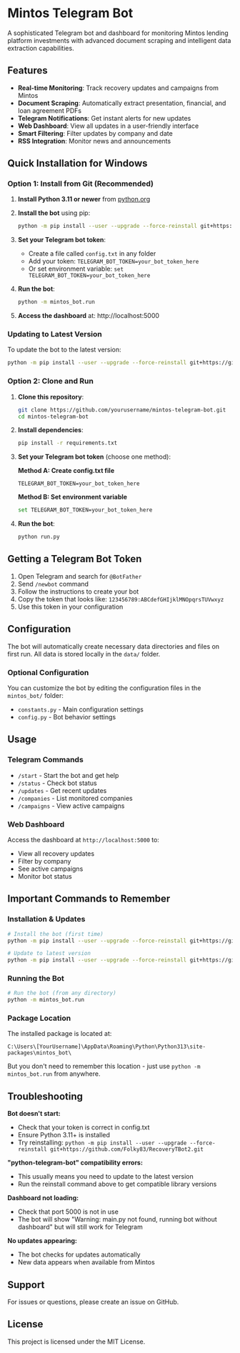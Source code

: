 # Mintos Telegram Bot

A sophisticated Telegram bot and dashboard for monitoring Mintos lending platform investments with advanced document scraping and intelligent data extraction capabilities.

## Features

- **Real-time Monitoring**: Track recovery updates and campaigns from Mintos
- **Document Scraping**: Automatically extract presentation, financial, and loan agreement PDFs
- **Telegram Notifications**: Get instant alerts for new updates
- **Web Dashboard**: View all updates in a user-friendly interface
- **Smart Filtering**: Filter updates by company and date
- **RSS Integration**: Monitor news and announcements

## Quick Installation for Windows

### Option 1: Install from Git (Recommended)

1. **Install Python 3.11 or newer** from [python.org](https://python.org)

2. **Install the bot** using pip:
   ```bash
   python -m pip install --user --upgrade --force-reinstall git+https://github.com/Folky83/RecoveryTBot2.git
   ```

3. **Set your Telegram bot token**:
   - Create a file called `config.txt` in any folder
   - Add your token: `TELEGRAM_BOT_TOKEN=your_bot_token_here`
   - Or set environment variable: `set TELEGRAM_BOT_TOKEN=your_bot_token_here`

4. **Run the bot**:
   ```bash
   python -m mintos_bot.run
   ```

5. **Access the dashboard** at: http://localhost:5000

### Updating to Latest Version

To update the bot to the latest version:
```bash
python -m pip install --user --upgrade --force-reinstall git+https://github.com/Folky83/RecoveryTBot2.git
```

### Option 2: Clone and Run

1. **Clone this repository**:
   ```bash
   git clone https://github.com/yourusername/mintos-telegram-bot.git
   cd mintos-telegram-bot
   ```

2. **Install dependencies**:
   ```bash
   pip install -r requirements.txt
   ```

3. **Set your Telegram bot token** (choose one method):
   
   **Method A: Create config.txt file**
   ```
   TELEGRAM_BOT_TOKEN=your_bot_token_here
   ```
   
   **Method B: Set environment variable**
   ```bash
   set TELEGRAM_BOT_TOKEN=your_bot_token_here
   ```

4. **Run the bot**:
   ```bash
   python run.py
   ```

## Getting a Telegram Bot Token

1. Open Telegram and search for `@BotFather`
2. Send `/newbot` command
3. Follow the instructions to create your bot
4. Copy the token that looks like: `123456789:ABCdefGHIjklMNOpqrsTUVwxyz`
5. Use this token in your configuration

## Configuration

The bot will automatically create necessary data directories and files on first run. All data is stored locally in the `data/` folder.

### Optional Configuration

You can customize the bot by editing the configuration files in the `mintos_bot/` folder:

- `constants.py` - Main configuration settings
- `config.py` - Bot behavior settings

## Usage

### Telegram Commands

- `/start` - Start the bot and get help
- `/status` - Check bot status
- `/updates` - Get recent updates
- `/companies` - List monitored companies
- `/campaigns` - View active campaigns

### Web Dashboard

Access the dashboard at `http://localhost:5000` to:
- View all recovery updates
- Filter by company
- See active campaigns
- Monitor bot status

## Important Commands to Remember

### Installation & Updates
```bash
# Install the bot (first time)
python -m pip install --user --upgrade --force-reinstall git+https://github.com/Folky83/RecoveryTBot.git

# Update to latest version
python -m pip install --user --upgrade --force-reinstall git+https://github.com/Folky83/RecoveryTBot.git
```

### Running the Bot
```bash
# Run the bot (from any directory)
python -m mintos_bot.run
```

### Package Location
The installed package is located at:
```
C:\Users\[YourUsername]\AppData\Roaming\Python\Python313\site-packages\mintos_bot\
```

But you don't need to remember this location - just use `python -m mintos_bot.run` from anywhere.

## Troubleshooting

**Bot doesn't start:**
- Check that your token is correct in config.txt
- Ensure Python 3.11+ is installed
- Try reinstalling: `python -m pip install --user --upgrade --force-reinstall git+https://github.com/Folky83/RecoveryTBot2.git`

**"python-telegram-bot" compatibility errors:**
- This usually means you need to update to the latest version
- Run the reinstall command above to get compatible library versions

**Dashboard not loading:**
- Check that port 5000 is not in use
- The bot will show "Warning: main.py not found, running bot without dashboard" but will still work for Telegram

**No updates appearing:**
- The bot checks for updates automatically
- New data appears when available from Mintos

## Support

For issues or questions, please create an issue on GitHub.

## License

This project is licensed under the MIT License.